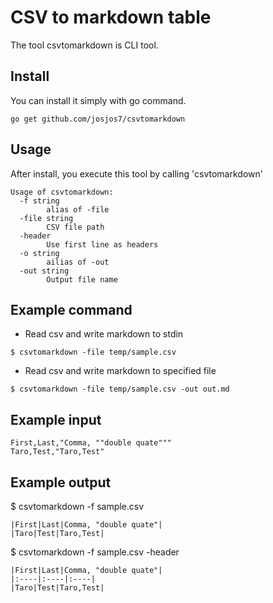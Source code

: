 # CSV to markdown table
The tool csvtomarkdown is CLI tool.

## Install
You can install it simply with go command.
```
go get github.com/josjos7/csvtomarkdown
```

## Usage
After install, you execute this tool by calling 'csvtomarkdown'

```
Usage of csvtomarkdown:
  -f string
        alias of -file
  -file string
        CSV file path
  -header
        Use first line as headers
  -o string
        ailias of -out
  -out string
        Output file name
```

## Example command
- Read csv and write markdown to stdin
```
$ csvtomarkdown -file temp/sample.csv
```

- Read csv and write markdown to specified file
```
$ csvtomarkdown -file temp/sample.csv -out out.md
```

## Example input
```
First,Last,"Comma, ""double quate"""
Taro,Test,"Taro,Test"
```

## Example output
$ csvtomarkdown -f sample.csv
```
|First|Last|Comma, "double quate"|
|Taro|Test|Taro,Test|
```

$ csvtomarkdown -f sample.csv -header
```
|First|Last|Comma, "double quate"|
|:----|:----|:----|
|Taro|Test|Taro,Test|
```
